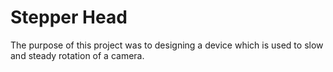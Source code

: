 # Stepper Head
The purpose of this project was to designing a device which is used to slow and steady rotation of a camera.
